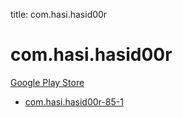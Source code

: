 title: com.hasi.hasid00r
# com.hasi.hasid00r


[Google Play Store](https://play.google.com/store/apps/details?id=com.hasi.hasid00r)


* [com.hasi.hasid00r-85-1](./com.hasi.hasid00r-85-1/)